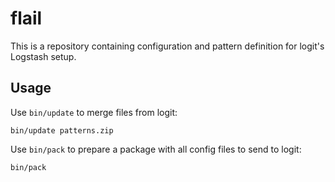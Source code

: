 # flail

This is a repository containing configuration and pattern definition for logit's Logstash setup.

## Usage

Use `bin/update` to merge files from logit:

    bin/update patterns.zip
    
Use `bin/pack` to prepare a package with all config files to send to logit:

    bin/pack
